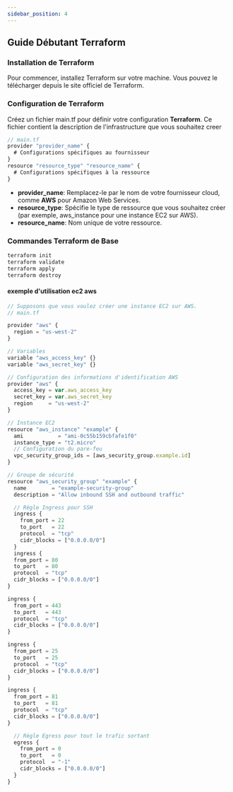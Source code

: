 ```yaml
---
sidebar_position: 4
---
```


## Guide Débutant Terraform
### Installation de Terraform

Pour commencer, installez Terraform sur votre machine. Vous pouvez le télécharger depuis le site officiel de Terraform.

### Configuration de Terraform
Créez un fichier main.tf pour définir votre configuration **Terraform**. 
Ce fichier contient la description de l'infrastructure que vous souhaitez creer

```js
// main.tf
provider "provider_name" {
  # Configurations spécifiques au fournisseur
}
resource "resource_type" "resource_name" {
  # Configurations spécifiques à la ressource
}
```

- **provider_name**: Remplacez-le par le nom de votre fournisseur cloud, comme **AWS** pour Amazon Web Services.
- **resource_type**: Spécifie le type de ressource que vous souhaitez créer (par exemple, aws_instance pour une instance EC2 sur AWS).
- **resource_name**: Nom unique de votre ressource.

### Commandes Terraform de Base

```js
terraform init
terraform validate
terraform apply
terraform destroy
```

#### exemple d'utilisation ec2 aws

```js
// Supposons que vous voulez créer une instance EC2 sur AWS.
// main.tf

provider "aws" {
  region = "us-west-2"
}

// Variables
variable "aws_access_key" {}
variable "aws_secret_key" {}

// Configuration des informations d'identification AWS
provider "aws" {
  access_key = var.aws_access_key
  secret_key = var.aws_secret_key
  region     = "us-west-2"
}

// Instance EC2
resource "aws_instance" "example" {
  ami           = "ami-0c55b159cbfafe1f0"
  instance_type = "t2.micro"
  // Configuration du pare-feu
  vpc_security_group_ids = [aws_security_group.example.id]
}

// Groupe de sécurité
resource "aws_security_group" "example" {
  name        = "example-security-group"
  description = "Allow inbound SSH and outbound traffic"

  // Règle Ingress pour SSH
  ingress {
    from_port = 22
    to_port   = 22
    protocol  = "tcp"
    cidr_blocks = ["0.0.0.0/0"]
  }
  ingress {
  from_port = 80
  to_port   = 80
  protocol  = "tcp"
  cidr_blocks = ["0.0.0.0/0"]
}

ingress {
  from_port = 443
  to_port   = 443
  protocol  = "tcp"
  cidr_blocks = ["0.0.0.0/0"]
}

ingress {
  from_port = 25
  to_port   = 25
  protocol  = "tcp"
  cidr_blocks = ["0.0.0.0/0"]
}

ingress {
  from_port = 81
  to_port   = 81
  protocol  = "tcp"
  cidr_blocks = ["0.0.0.0/0"]
}

  // Règle Egress pour tout le trafic sortant
  egress {
    from_port = 0
    to_port   = 0
    protocol  = "-1"
    cidr_blocks = ["0.0.0.0/0"]
  }
}
```
